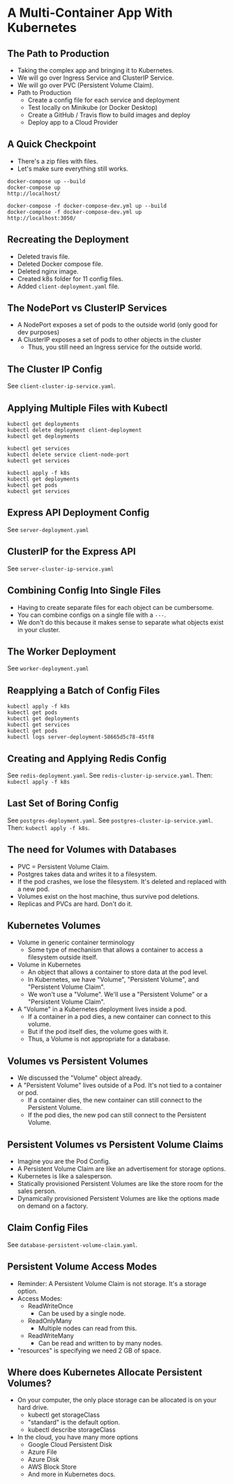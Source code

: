 # A Multi-Container App With Kubernetes

## The Path to Production

* Taking the complex app and bringing it to Kubernetes.
* We will go over Ingress Service and ClusterIP Service.
* We will go over PVC (Persistent Volume Claim).
* Path to Production
  * Create a config file for each service and deployment
  * Test locally on Minikube (or Docker Desktop)
  * Create a GitHub / Travis flow to build images and deploy
  * Deploy app to a Cloud Provider

## A Quick Checkpoint

* There's a zip files with files.
* Let's make sure everything still works.

```
docker-compose up --build
docker-compose up
http://localhost/

docker-compose -f docker-compose-dev.yml up --build
docker-compose -f docker-compose-dev.yml up
http://localhost:3050/
```

## Recreating the Deployment

* Deleted travis file.
* Deleted Docker compose file.
* Deleted nginx image.
* Created k8s folder for 11 config files.
* Added `client-deployment.yaml` file.

## The NodePort vs ClusterIP Services

* A NodePort exposes a set of pods to the outside world (only good for dev purposes)
* A ClusterIP exposes a set of pods to other objects in the cluster
  * Thus, you still need an Ingress service for the outside world.

## The Cluster IP Config

See `client-cluster-ip-service.yaml`.

## Applying Multiple Files with Kubectl

```
kubectl get deployments
kubectl delete deployment client-deployment
kubectl get deployments

kubectl get services
kubectl delete service client-node-port
kubectl get services

kubectl apply -f k8s
kubectl get deployments
kubectl get pods
kubectl get services
```

## Express API Deployment Config

See `server-deployment.yaml`

## ClusterIP for the Express API

See `server-cluster-ip-service.yaml`

## Combining Config Into Single Files

* Having to create separate files for each object can be cumbersome.
* You can combine configs on a single file with a `---`.
* We don't do this because it makes sense to separate what objects exist in your cluster.

## The Worker Deployment

See `worker-deployment.yaml`

## Reapplying a Batch of Config Files

```
kubectl apply -f k8s
kubectl get pods
kubectl get deployments
kubectl get services
kubectl get pods
kubectl logs server-deployment-58665d5c78-45tf8
```

## Creating and Applying Redis Config

See `redis-deployment.yaml`.
See `redis-cluster-ip-service.yaml`.
Then: `kubectl apply -f k8s`

## Last Set of Boring Config

See `postgres-deployment.yaml`.
See `postgres-cluster-ip-service.yaml`.
Then: `kubectl apply -f k8s`.

## The need for Volumes with Databases

* PVC = Persistent Volume Claim.
* Postgres takes data and writes it to a filesystem.
* If the pod crashes, we lose the filesystem. It's deleted and replaced with a new pod.
* Volumes exist on the host machine, thus survive pod deletions.
* Replicas and PVCs are hard. Don't do it.

## Kubernetes Volumes

* Volume in generic container terminology
  * Some type of mechanism that allows a container to access a filesystem outside itself.
* Volume in Kubernetes
  * An object that allows a container to store data at the pod level.
  * In Kubernetes, we have "Volume", "Persistent Volume", and "Persistent Volume Claim".
  * We won't use a "Volume". We'll use a "Persistent Volume" or a "Persistent Volume Claim".
* A "Volume" in a Kubernetes deployment lives inside a pod.
  * If a container in a pod dies, a new container can connect to this volume.
  * But if the pod itself dies, the volume goes with it.
  * Thus, a Volume is not appropriate for a database.

## Volumes vs Persistent Volumes

* We discussed the "Volume" object already.
* A "Persistent Volume" lives outside of a Pod. It's not tied to a container or pod.
  * If a container dies, the new container can still connect to the Persistent Volume.
  * If the pod dies, the new pod can still connect to the Persistent Volume.

## Persistent Volumes vs Persistent Volume Claims

* Imagine you are the Pod Config.
* A Persistent Volume Claim are like an advertisement for storage options.
* Kubernetes is like a salesperson.
* Statically provisioned Persistent Volumes are like the store room for the sales person.
* Dynamically provisioned Persistent Volumes are like the options made on demand on a factory.

## Claim Config Files

See `database-persistent-volume-claim.yaml`.

## Persistent Volume Access Modes

* Reminder: A Persistent Volume Claim is not storage. It's a storage option.
* Access Modes:
  * ReadWriteOnce
    * Can be used by a single node.
  * ReadOnlyMany
    * Multiple nodes can read from this.
  * ReadWriteMany
    * Can be read and written to by many nodes.
* "resources" is specifying we need 2 GB of space.

## Where does Kubernetes Allocate Persistent Volumes?

* On your computer, the only place storage can be allocated is on your hard drive.
  * kubectl get storageClass
  * "standard" is the default option.
  * kubectl describe storageClass
* In the cloud, you have many more options
  * Google Cloud Persistent Disk
  * Azure File
  * Azure Disk
  * AWS Block Store
  * And more in Kubernetes docs.
